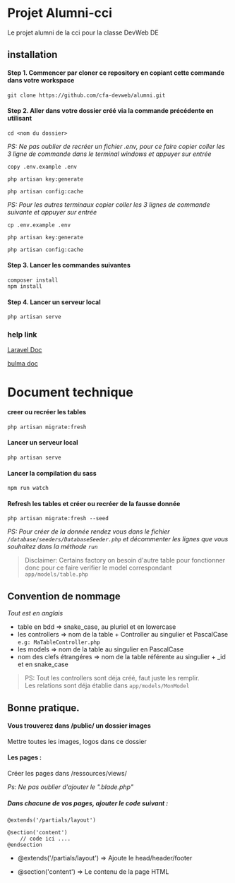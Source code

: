 # Projet Alumni-cci

<p>Le projet alumni de la cci pour la classe DevWeb DE</p>


## installation

#### Step 1. Commencer par cloner ce repository en copiant cette commande dans votre workspace
`git clone https://github.com/cfa-devweb/alumni.git`

#### Step 2. Aller dans votre dossier créé via la commande précédente en utilisant 
`cd <nom du dossier>`


*PS: Ne pas oublier de recréer un fichier .env, pour ce faire copier coller les 3 ligne de commande dans le terminal windows et appuyer sur entrée*

```
copy .env.example .env

php artisan key:generate

php artisan config:cache
```

*PS: Pour les autres terminaux copier coller les 3 lignes de commande suivante et appuyer sur entrée*

```
cp .env.example .env

php artisan key:generate

php artisan config:cache
```

#### Step 3. Lancer les commandes suivantes 


`composer install`  
`npm install`


#### Step 4. Lancer un serveur local


`php artisan serve`

### help link

[Laravel Doc](https://laravel.com/) 

[bulma doc](https://bulma.io/)


# Document technique


#### creer ou recréer les tables

`php artisan migrate:fresh`

#### Lancer un serveur local

`php artisan serve`

#### Lancer la compilation du sass

`npm run watch`

#### Refresh les tables et créer ou recréer de la fausse donnée
`php artisan migrate:fresh --seed`

*PS: Pour créer de la donnée rendez vous dans le fichier `/database/seeders/DatabaseSeeder.php` et décommenter les lignes que vous souhaitez dans la méthode `run`*
> Disclaimer: Certains factory on besoin d'autre table pour fonctionner donc pour ce faire verifier le model correspondant `app/models/table.php`

## Convention de nommage
*Tout est en anglais*

- table en bdd => snake_case, au pluriel et en lowercase
- les controllers => nom de la table + Controller au singulier et PascalCase `e.g: MaTableController.php`
- les models => nom de la table au singulier en PascalCase 
- nom des clefs étrangéres => nom de la table référente au singulier + _id et en snake_case

> PS: Tout les controllers sont déja créé, faut juste les remplir.     
Les relations sont déja établie dans `app/models/MonModel`

## Bonne pratique.

#### Vous trouverez dans /public/ un dossier images

<p> Mettre toutes les images, logos dans ce dossier </p>

#### Les pages :

Créer les pages dans /ressources/views/ 

*Ps: Ne pas oublier d'ajouter le ".blade.php"*

##### Dans chacune de vos pages, ajouter le code suivant : 

```
@extends('/partials/layout')

@section('content')
    // code ici ....
@endsection
```

 *  <p>@extends('/partials/layout')    => Ajoute le head/header/footer</p>
    
 *  <p>@section('content')             => Le contenu de la page HTML</p>


